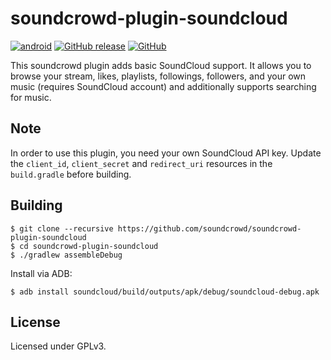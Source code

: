 # soundcrowd-plugin-soundcloud

[![android](https://github.com/soundcrowd/soundcrowd-plugin-soundcloud/actions/workflows/android.yml/badge.svg)](https://github.com/soundcrowd/soundcrowd-plugin-soundcloud/actions/workflows/android.yml)
[![GitHub release](https://img.shields.io/github/release/soundcrowd/soundcrowd-plugin-soundcloud.svg)](https://github.com/soundcrowd/soundcrowd-plugin-soundcloud/releases)
[![GitHub](https://img.shields.io/github/license/soundcrowd/soundcrowd-plugin-soundcloud.svg)](LICENSE)

This soundcrowd plugin adds basic SoundCloud support. It allows you to browse your stream, likes, playlists, followings, followers, and your own music (requires SoundCloud account) and additionally supports searching for music. 

## Note

In order to use this plugin, you need your own SoundCloud API key. Update the `client_id`, `client_secret` and `redirect_uri` resources in the `build.gradle` before building.

## Building

    $ git clone --recursive https://github.com/soundcrowd/soundcrowd-plugin-soundcloud
    $ cd soundcrowd-plugin-soundcloud
    $ ./gradlew assembleDebug

Install via ADB:

    $ adb install soundcloud/build/outputs/apk/debug/soundcloud-debug.apk

## License

Licensed under GPLv3.
